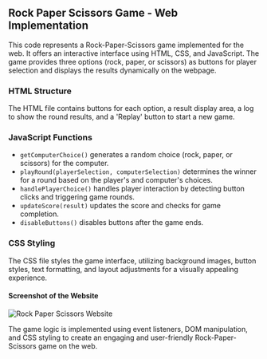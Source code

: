 ## Rock Paper Scissors Game - Web Implementation

This code represents a Rock-Paper-Scissors game implemented for the web. It offers an interactive interface using HTML, CSS, and JavaScript. The game provides three options (rock, paper, or scissors) as buttons for player selection and displays the results dynamically on the webpage.

### HTML Structure
The HTML file contains buttons for each option, a result display area, a log to show the round results, and a 'Replay' button to start a new game.

### JavaScript Functions
- `getComputerChoice()` generates a random choice (rock, paper, or scissors) for the computer.
- `playRound(playerSelection, computerSelection)` determines the winner for a round based on the player's and computer's choices.
- `handlePlayerChoice()` handles player interaction by detecting button clicks and triggering game rounds.
- `updateScore(result)` updates the score and checks for game completion.
- `disableButtons()` disables buttons after the game ends.

### CSS Styling
The CSS file styles the game interface, utilizing background images, button styles, text formatting, and layout adjustments for a visually appealing experience.

#### Screenshot of the Website
![Rock Paper Scissors Website](/home/yan/repos/rock-paper-scissors/screenshot.png)

The game logic is implemented using event listeners, DOM manipulation, and CSS styling to create an engaging and user-friendly Rock-Paper-Scissors game on the web.
